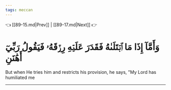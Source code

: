 ```yaml
---
tags: meccan
---
```


👈 [[89-15.md|Prev]] | [[89-17.md|Next]] 👉

# وَأَمَّآ إِذَا مَا ٱبۡتَلَىٰهُ فَقَدَرَ عَلَيۡهِ رِزۡقَهُۥ فَيَقُولُ رَبِّيٓ أَهَٰنَنِ

But when He tries him and restricts his provision, he says, "My Lord has humiliated me

---

